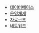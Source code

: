 - [데이터베이스](https://github.com/lucycato-backend/Computer-Science-O-X-Quiz/blob/main/Computer%20Science/Database/Theory.md)
- [운영체제](https://github.com/lucycato-backend/Computer-Science-O-X-Quiz/blob/main/Computer%20Science/Operating%20System/CPU%20Scheduling.md)
- [자료구조](https://github.com/lucycato-backend/Computer-Science-O-X-Quiz/blob/main/Computer%20Science/Data%20Structure/JavaDataStructure.md)
- [네트워크](https://github.com/lucycato-backend/Computer-Science-O-X-Quiz/blob/main/Computer%20Science/Network/[2]%20Protocol%20&%20Model.md)